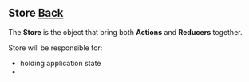 ## Store [Back](./../react_redux.md)

The **Store** is the object that bring both **Actions** and **Reducers** together.

Store will be responsible for:

- holding application state
- 
